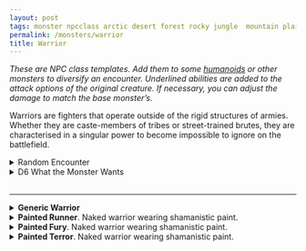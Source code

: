 ```yaml
---
layout: post
tags: monster npcclass arctic desert forest rocky jungle  mountain plains swamp sea
permalink: /monsters/warrior
title: Warrior
---
```


<span class="alchemy"> *These are NPC class templates. Add them to some [humanoids](https://saltygoo.github.io/list/monsters-humanoid) or other monsters to diversify an encounter. Underlined abilities are added to the attack options of the original creature. If necessary, you can adjust the damage to match the base monster’s.* </span>

Warriors are fighters that operate outside of the rigid structures of armies. Whether they are caste-members of tribes or street-trained brutes, they are characterised in a singular power to become impossible to ignore on the battlefield.
<br> 

<details markdown="1">
<summary>Random Encounter</summary>

1. **Monster:** 3D6 warriors & 1 [shaman](https://saltygoo.github.io/monster/shaman)
1. **Lair:** Recently made war camp. <br>	&nbsp; OR <br>	**Omen:** War chants.
1. **Spoor:** An especially fierce and violent battle-site.
1. **Tracks:** Heads on spikes.
1. **Trace:** War horn.
1. **Trace:** Broken rudimentary weapon.
</details>

<details markdown="1">
<summary>D6 What the Monster Wants</summary>

1. Conquer the area.
1. Trade goods.
1. Hunt a beast.
1. Join a horde.
1. Go back home.
1. Protect their territory.    
</details>

<br>

---

<details markdown="1">
<summary><b>Generic Warrior</b></summary>
**HD:** 1  &nbsp; &nbsp;  **Armor:** leather <br>
**Size:** medium <br>
**Stats:** strong, agile and sturdy<br>
**Movement:** average<br>
**Morale:** brave <br>

**Attacks (1/round)**

<ins>Waraxe</ins>. The warrior makes a melee attack (1D8).
</details>

<details markdown="1">
<summary><b>Painted Runner</b>. Naked warrior wearing shamanistic paint.</summary>
Has a fast movement speed. When it attacks a target in melee, it can either make a another melee attack (1D4) or dash nearby. The same applies to each of the warrior's ally attacking a creature engaged in melee with the warrior.
</details>

<details markdown="1">
<summary><b>Painted Fury</b>. Naked warrior wearing shamanistic paint.</summary>
<ins>Consuming Fury.</ins> The warrior takes 1D4 non-lethal damage, then makes two melee attacks (1D6).
</details>

<details markdown="1">
<summary><b>Painted Terror</b>. Naked warrior wearing shamanistic paint.</summary>
Is immune to fear.

<ins>Terrorizing Scream.</ins> The warrior makes a melee attack (1D6) and screams. The four closest creatures must save or be frightened.
</details>
